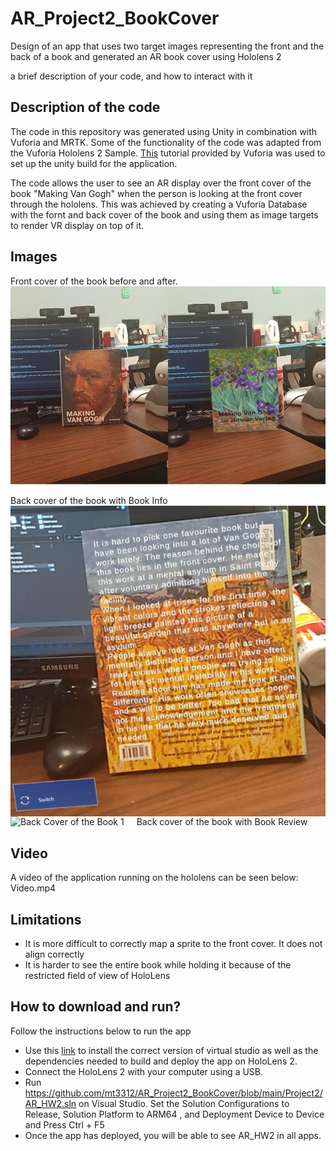 # AR_Project2_BookCover
Design of an app that uses two target images representing the front and the back of a book and generated an AR book cover using Hololens 2

a brief description of your code, and how to interact with it

## Description of the code
The code in this repository was generated using Unity in combination with Vuforia and MRTK. Some of the functionality of the code was adapted from the Vuforia Hololens 2 Sample. [This](https://library.vuforia.com/articles/Solution/Working-with-the-HoloLens-sample-in-Unity.html) tutorial provided by Vuforia was used to set up the unity build for the application. 

The code allows the user to see an AR display over the front cover of the book "Making Van Gogh" when the person is looking at the front cover through the hololens. This was achieved by creating a Vuforia Database with the fornt and back cover of the book and using them as image targets to render VR display on top of it. 


## Images 
Front cover of the book before and after. 
<img src="Front (1).jpg"
     alt="Front Cover of the Book"
     style="float: center; margin-right: 10px;" />
     
Back cover of the book with Book Info
<img src="Back1.jpg"
     alt="Back Cover of the Book 1"
     style="float: left; margin-right: 10px;" />
     
Back cover of the book with Book Review
<img src="Back2.jpg"
     alt="Back Cover of the Book 1"
     style="float: left; margin-right: 20px;" />

## Video
A video of the application running on the hololens can be seen below:
Video.mp4

## Limitations
* It is more difficult to correctly map a sprite to the front cover. It does not align correctly 
* It is harder to see the entire book while holding it because of the restricted field of view of HoloLens

## How to download and run? 
Follow the instructions below to run the app
* Use this [link](https://library.vuforia.com/articles/Solution/Working-with-the-HoloLens-sample-in-Unity.html) to install the correct version of virtual studio as well as the dependencies needed to build and deploy the app on HoloLens 2.
* Connect the HoloLens 2 with your computer using a USB. 
* Run https://github.com/mt3312/AR_Project2_BookCover/blob/main/Project2/AR_HW2.sln on Visual Studio. Set the Solution Configurations to Release, Solution Platform to ARM64 , and Deployment Device to Device and Press Ctrl + F5  
* Once the app has deployed, you will be able to see AR_HW2 in all apps.  
